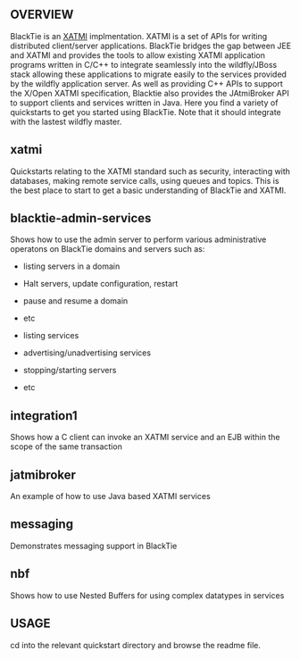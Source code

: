 
OVERVIEW
--------

BlackTie is an [XATMI](http://pubs.opengroup.org/onlinepubs/9694999399/toc.pdf) implmentation. XATMI is a set of APIs for writing distributed client/server applications. BlackTie bridges the gap between JEE and XATMI and provides the tools to allow existing XATMI application programs written in C/C++ to integrate seamlessly into the wildfly/JBoss stack allowing these applications to migrate easily to the services provided by the wildfly application server. As well as providing C++ APIs to support the X/Open XATMI specification, Blacktie also provides the JAtmiBroker API to support clients and services written in Java. Here you find a variety of quickstarts to get you started using BlackTie. Note that it should integrate with the lastest wildfly master.

xatmi
-----

Quickstarts relating to the XATMI standard such as security, interacting with databases, making remote service calls, using queues and topics. This is the best place to start to get a basic understanding of BlackTie and XATMI.

blacktie-admin-services
-----------------------

Shows how to use the admin server to perform various administrative operatons on BlackTie domains and servers such as:
- listing servers in a domain
- Halt servers, update configuration, restart
- pause and resume a domain
- etc

- listing services
- advertising/unadvertising services
- stopping/starting servers
- etc

integration1
------------

Shows how a C client can invoke an XATMI service and an EJB within the scope of the same transaction

jatmibroker
-----------

An example of how to use Java based XATMI services

messaging
---------

Demonstrates messaging support in BlackTie

nbf
---

Shows how to use Nested Buffers for using complex datatypes in services

USAGE
-----
cd into the relevant quickstart directory and browse the readme file.
